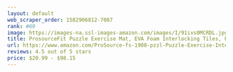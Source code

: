 ```yaml
---
layout: default 
﻿web_scraper_order: 1582906812-7087
rank: #69
image: https://images-na.ssl-images-amazon.com/images/I/91ixs0MCRDL.jpg
title: ProsourceFit Puzzle Exercise Mat, EVA Foam Interlocking Tiles, Protective Flooring for Gym…
url: https://www.amazon.com/ProSource-fs-1908-pzzl-Puzzle-Exercise-Interlocking/dp/B00B4IHXRU/ref=zg_mw_sporting-goods_69?_encoding=UTF8&psc=1&refRID=5CP7JJH669Q653S4FQ41
reviews: 4.5 out of 5 stars
price: $20.99 - $98.15
---
```


